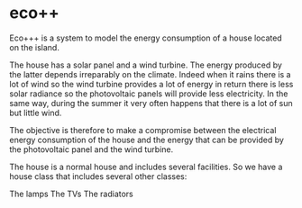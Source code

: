 # eco++

Eco+++ is a system to model the energy consumption of a house located on the island. 

The house has a solar panel and a wind turbine. The energy produced by the latter depends irreparably on the climate. Indeed when it rains there is a lot of wind so the wind turbine provides a lot of energy in return there is less solar radiance so the photovoltaic panels will provide less electricity. In the same way, during the summer it very often happens that there is a lot of sun but little wind. 

The objective is therefore to make a compromise between the electrical energy consumption of the house and the energy that can be provided by the photovoltaic panel and the wind turbine. 

The house is a normal house and includes several facilities. So we have a house class that includes several other classes:

The lamps
The TVs
The radiators



